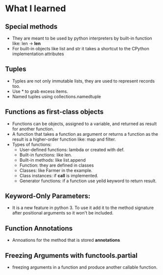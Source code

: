 # What I learned

## Special methods

* They are meant to be used by python interpreters by built-in function like: len -> __len__
* For built-in objects like list and str it takes a shortcut to the CPython implementation attributes

## Tuples
* Typles are not only immutable lists, they are used to represent records too.
* Use \* to grab excess items.
* Named tuples using collections.namedtuple

## Functions as first-class objects
* Functions can be objects, assigned to a variable, and returned as result for another function.
* A function that takes a function as argument or returns a function as the result is a higher-order function like: map and filter. 
* Types of functions:
    * User-defined functions: lambda or created with def.
    * Built-in functions: like len.
    * Built-in methods: like list.append
    * Function: they are defined in classes
    * Classes: like Farmer in the example.
    * Class instances: if __call__ is implemented.
    * Generator functions: if a function use yeild keyword to return result.

## Keyword-Only Parameters:
* It is a new feature in python 3. To use it add it to the method signature after positional arguments so it won't be included.

## Function Annotations
* Annoations for the method that is stored __annotations__

## Freezing Arguments with functools.partial
* freezing arguments in a function and produce another callable function.